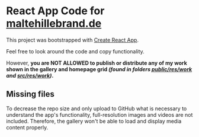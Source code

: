 # React App Code for [maltehillebrand.de](https://maltehillebrand.de/)

This project was bootstrapped with [Create React App](https://github.com/facebook/create-react-app).

Feel free to look around the code and copy functionality.

However, **you are NOT ALLOWED to publish or distribute any of my work shown in the gallery and homepage grid _(found in folders [public/res/work](public/res/work) and [src/res/work](public/res/work))_.**

## Missing files

To decrease the repo size and only upload to GitHub what is necessary to understand the app's functionality, full-resolution images and videos are not included.
Therefore, the gallery won't be able to load and display media content properly.